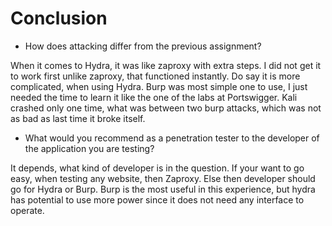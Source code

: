 # Conclusion

- How does attacking differ from the previous assignment?

When it comes to Hydra, it was like zaproxy with extra steps. I did not get it to work first unlike zaproxy, that functioned instantly. Do say it is more complicated, when using Hydra. Burp was most simple one to use, I just needed the time to learn it like the one of the labs at Portswigger. Kali crashed only one time, what was between two burp attacks, which was not as bad as last time it broke itself.

- What would you recommend as a penetration tester to the developer of the application you are testing?

It depends, what kind of developer is in the question. If your want to go easy, when testing any website, then Zaproxy. Else then developer should go for Hydra or Burp.
Burp is the most useful in this experience, but hydra has potential to use more power since it does not need any interface to operate.
